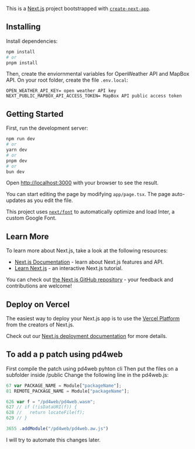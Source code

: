 This is a [Next.js](https://nextjs.org/) project bootstrapped with [`create-next-app`](https://github.com/vercel/next.js/tree/canary/packages/create-next-app).

## Installing

Install dependencies:

```bash
npm install
# or
pnpm install
```

Then, create the enviornmental variables for OpenWeather API and MapBox API.
On your root folder, create the file `.env.local`:

```
OPEN_WEATHER_API_KEY= open weather API key
NEXT_PUBLIC_MAPBOX_API_ACCESS_TOKEN= MapBox API public access token
```

## Getting Started

First, run the development server:

```bash
npm run dev
# or
yarn dev
# or
pnpm dev
# or
bun dev
```

Open [http://localhost:3000](http://localhost:3000) with your browser to see the result.

You can start editing the page by modifying `app/page.tsx`. The page auto-updates as you edit the file.

This project uses [`next/font`](https://nextjs.org/docs/basic-features/font-optimization) to automatically optimize and load Inter, a custom Google Font.

## Learn More

To learn more about Next.js, take a look at the following resources:

- [Next.js Documentation](https://nextjs.org/docs) - learn about Next.js features and API.
- [Learn Next.js](https://nextjs.org/learn) - an interactive Next.js tutorial.

You can check out [the Next.js GitHub repository](https://github.com/vercel/next.js/) - your feedback and contributions are welcome!

## Deploy on Vercel

The easiest way to deploy your Next.js app is to use the [Vercel Platform](https://vercel.com/new?utm_medium=default-template&filter=next.js&utm_source=create-next-app&utm_campaign=create-next-app-readme) from the creators of Next.js.

Check out our [Next.js deployment documentation](https://nextjs.org/docs/deployment) for more details.

## To add a p patch using pd4web

First compile the patch using pd4web pyhton cli
Then put the files on a subfolder inside /public
Change the following line in the pd4web.js:

```js
67 var PACKAGE_NAME = Module["packageName"];
81 REMOTE_PACKAGE_NAME = Module["packageName"];

626 var f = "/pd4web/pd4web.wasm";
627 // if (!isDataURI(f)) {
628 //   return locateFile(f);
629 // }

3655 .addModule("/pd4web/pd4web.aw.js")
```

I will try to automate this changes later.
